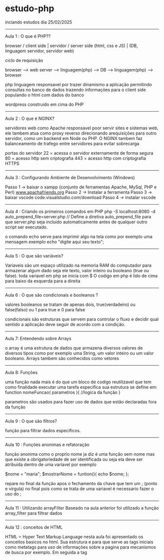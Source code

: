 # estudo-php

inciando estudos dia 25/02/2025

---

Aula 1 : O que é PHP??

browser / client side | servidor / server side
(html, css e JS) | (DB, linguagem servidor, servidor web)

ciclo de requisição

browser --> web server --> linguagem(php) --> DB --> linguagem(php) --> browser

php linguagem responsavel por trazer dinamismo a aplicação permitindo consultas no banco de dados trazendo informações para o client side populando o html com dados do banco

wordpress construido em cima do PHP

---

Aula 2 : O que é NGINX?

servidores web como Apache responsavel poor servir sites e sistemas web, ele tambem atua como proxy reverso direcionando arequisições para outro servidor, como um backend em Node ou PHP. O NGINX tambem faz balanceamento de trafego entre servidores para evitar sobrecarga

portas do servidor
22 = acessa o servidor externamente de forma segura
80 = acesso http sem criptografia
443 = acesso http com criptografia HTTPS

---

Aula 3 : Configurando Ambiente de Desenvolvimento (Windows)

Passo 1 -> baixar o xampp (conjunto de ferramentas Apache, MySql, PHP e Perl) www.apachafriends.org
Passo 2 -> Instalar a ferramenta
Passo 3 -> baixar vscode code.visualstudio.com/download
Passo 4 -> instalar vscode

---

Aula 4 : Criando os primeiros comandos em PHP
php -S localhost:8080 -d auto_prepend_file=server.php // Define a diretiva auto_prepend_file para que server.php seja incluído automaticamente antes de qualquer outro script ser executado.

o comando echo serve para imprimir algo na tela como por exemplo uma mensagem
exemplo echo "digite aqui seu texto";

---

Aula 5 : O que são variáveis?

Variaveis são um espaço utilizado na memoria RAM do computador para armazenar algum dado seja ele texto, valor inteiro ou booleano (true ou false).
toda variavel em php se inicia com $
O codigo em php é lido de cima para baixo da esquerda para a direita

---

Aula 6 : O que são condicionais e booleanos ?

valores booleanos se tratam de apenas dois, true(verdadeiro) ou false(falso) ou 1 para true e 0 para false

condicionais são estruturas que servem para controlar o fluxo e decidir qual sentido a aplicação deve seguir de acordo com a condição.

---

Aula 7: Entendendo sobre Arrays

o array é uma estrutura de dados que armazena diversos valores de diversos tipos como por exemplo uma String, um valor inteiro ou um valor booleano. Arrays tambem são conhecidos como vetores

---

Aula 8: Funções

uma função nada mais é do que um bloco de codigo reutilizavel que tem como finalidade executar uma tarefa especifica sua estrutura se define em:
function nomeFuncao( parametros ){
//logica da função
}

parametros são usados para fazer uso de dados que estão declaradas fora da função

---

Aula 9 : O que são filtros?

função para filtrar dados especificos.

---

Aula 10 : Funções anonimas e refatoração

função anonima como o proprio nome ja diz é uma função sem nome mas que existe a obrigatoriedade de ser identificada ou seja ela deve ser atribuida dentro de uma variavel por exemplo

$nome = "maria";
$mostrarNome = funtion(){
echo $nome;
};

repare no final da função apos o fechamento da chave que tem um ; (ponto e virgula) no final pois como se trata de uma variavel é necessario fazer o uso do ;

---

Aula 11 : Utilizando arrayFilter
Baseado na aula anterior foi utilizado a função array_filter para filtrar dados

---

Aula 12 : conceitos de HTML

HTML = Hyper Text Markup Language
nesta aula foi apresentado os conceitos basicos no html. Sua estrutura e para que serve as tags iniciais como metatags para uso de informações sobre a pagina para mecanismos de busca por exemplo. Em seguida a tag <title> que informa o titulo da pagina na guia do navegador.

---

Aula 13 : Framework

Framework nada mais é do que uma estrutura de codigos prontos pre-definidos que serão utilizados como ferramenta que ajudarao a solucionar o problema de forma mais rapida e eficiente. Padrões de escrita pronto que são carregados para dentro do codigo. Citando alguns exemplos de frameworks temos para o front end o bootstrap, tailwind, materialize dentre outros.

---

Aula 14 : Utilizando o framework Tailwind

